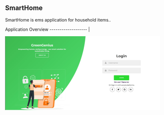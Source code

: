 ## SmartHome
SmartHome is ems application for household items..

Application Overview
------------------- |

<div align="center">
  <img src="/client/images/greengenious login.jpg">
</div>


